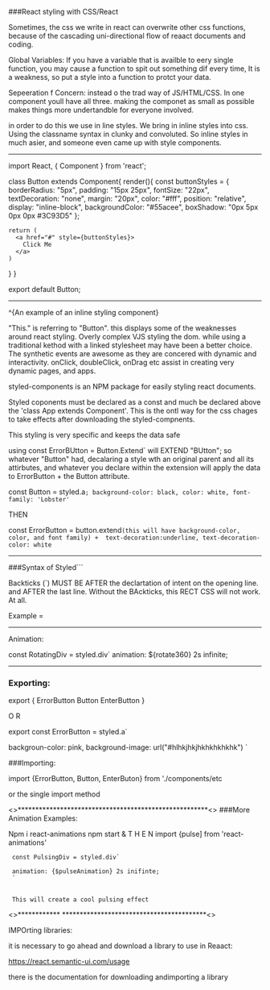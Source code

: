 ###React styling with CSS/React

Sometimes, the css we write in react can overwrite other css functions, because of the cascading uni-directional flow of reaact documents and coding. 

Global Variables:
If you have a variable that is availble to eery single function, you may cause a function to spit out something dif every time, It is a weakness, so put a style into a function to protct your data.

Sepeeration f Concern: instead o the trad way of JS/HTML/CSS. In one component youll  have all three. making the componet as small as possible makes things more undertandble for everyone involved.

in order to do this we use in line styles. We bring in inline styles into css. Using the classname syntax in clunky and convoluted. So inline styles in much asier, and someone even came up with style components. 
*****************************************************************
import React, { Component } from 'react';


class Button extends Component{
  render(){
    const buttonStyles = {
      borderRadius: "5px",
      padding: "15px 25px",
      fontSize: "22px",
      textDecoration: "none",
      margin: "20px",
      color: "#fff",
      position: "relative",
      display: "inline-block",
      backgroundColor: "#55acee",
      boxShadow: "0px 5px 0px 0px #3C93D5"
    };

    return (
      <a href="#" style={buttonStyles}>
        Click Me
      </a>
    )
  }
}

export default Button;
***************************************************************
^{An example of an inline styling component}

"This." is referring to "Button". this displays some of the weaknesses around react styling. Overly complex VJS styling the dom. while using a traditional kethod with a linked stylesheet may have been a better choice. The synthetic events are awesome as they are concered with dynamic and interactivity. onClick, doubleClick, onDrag etc assist in creating very dynamic pages, and apps.

styled-components is an NPM package for easily styling react documents. 

Styled coponents must be declared as a const and much be declared above the 'class App extends Component'. This is the ontl  way for the css chages to take effects after downloading the styled-compnents.

This styling is very specific and keeps the data safe


using const ErrorBUtton = Button.Extend` will EXTEND "BUtton"; so whatever "Button" had, decalaring a style wth an original parent and all its attirbutes,  and whatever you declare within the extension will apply the data to ErrorButton + the Button attribute.

const Button = styled.a`;
background-color: black,
color: white,
font-family: 'Lobster'
`

THEN  

const ErrorButton = button.extend`
(this will have background-color, color, and font family)
+ 
text-decoration:underline,
text-decoration-color: white
`
*****************************************************************

###Syntax of Styled```

Backticks (`) MUST BE AFTER the declartation of intent on the opening line. and AFTER the last line. Without the BAckticks, this RECT  CSS will not work. At all. 

Example =
*****************************************************************
Animation:

const RotatingDiv = styled.div`
    animation: ${rotate360} 2s infinite;
*****************************************************************

### Exporting:

export {
    ErrorButton
    Button
    EnterButton
}


O R


export const ErrorButton = styled.a`

backgroun-color:  pink,
background-image: url("#hlhkjhkjhkhkhkhkhk")
`

###Importing:

import {ErrorButton, Button, EnterButon} from './components/etc



or the single import method

<>******************************************************<>
###More Animation Examples:

Npm i react-animations
npm start
& T H E N
import {pulse] from 'react-animations'
     
     const PulsingDiv = styled.div`

     animation: {$pulseAnimation} 2s inifinte;
     `


     This will create a cool pulsing effect
<>************      *****************************************<>

IMPOrting libraries:

it is necessary to go ahead and download a library to use in Reaact:

https://react.semantic-ui.com/usage

there is the documentation for downloading andimporting a library



